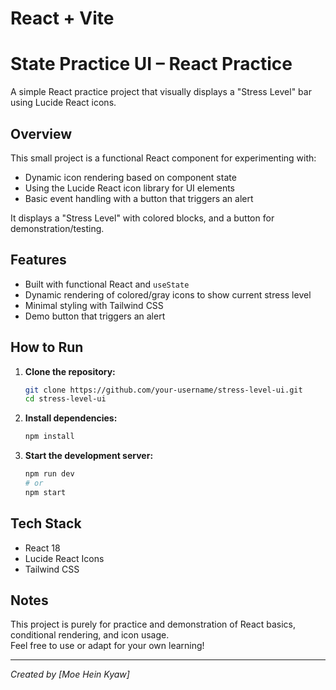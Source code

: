 # React + Vite

# State Practice UI – React Practice

A simple React practice project that visually displays a "Stress Level" bar using Lucide React icons.

## Overview

This small project is a functional React component for experimenting with:

- Dynamic icon rendering based on component state
- Using the Lucide React icon library for UI elements
- Basic event handling with a button that triggers an alert

It displays a "Stress Level" with colored blocks, and a button for demonstration/testing.

## Features

- Built with functional React and `useState`
- Dynamic rendering of colored/gray icons to show current stress level
- Minimal styling with Tailwind CSS
- Demo button that triggers an alert

## How to Run

1. **Clone the repository:**
    ```bash
    git clone https://github.com/your-username/stress-level-ui.git
    cd stress-level-ui
    ```
2. **Install dependencies:**
    ```bash
    npm install
    ```
3. **Start the development server:**
    ```bash
    npm run dev
    # or
    npm start
    ```

## Tech Stack

- React 18
- Lucide React Icons
- Tailwind CSS

## Notes

This project is purely for practice and demonstration of React basics, conditional rendering, and icon usage.  
Feel free to use or adapt for your own learning!

---

_Created by [Moe Hein Kyaw]_
